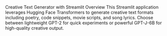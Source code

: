 Creative Text Generator with Streamlit
Overview
This Streamlit application leverages Hugging Face Transformers to generate creative text formats including poetry, code snippets, movie scripts, and song lyrics. Choose between lightweight GPT-2 for quick experiments or powerful GPT-J-6B for high-quality creative output.

